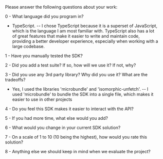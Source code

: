 Please answer the following questions about your work:

0 - What language did you program in?
- TypeScript.
-- I chose TypeScript because it is a superset of JavaScript, which is the language I am most familiar with. TypeScript also has a lot of great features that make it easier to write and maintain code, providing a better developer experience, especially when working with a large codebase.

1 - Have you manually tested the SDK?

2 - Did you add a test suite? If so, how will we use it? If not, why?

3 - Did you use any 3rd party library? Why did you use it? What are the tradeoffs?
- Yes, I used the libraries 'microbundle' and 'isomorphic-unfetch'.
-- I used 'microbundle' to bundle the SDK into a single file, which makes it easier to use in other projects

4 - Do you feel this SDK makes it easier to interact with the API?

5 - If you had more time, what else would you add?

6 - What would you change in your current SDK solution?

7 - On a scale of 1 to 10 (10 being the highest), how would you rate this solution?

8 - Anything else we should keep in mind when we evaluate the project?
